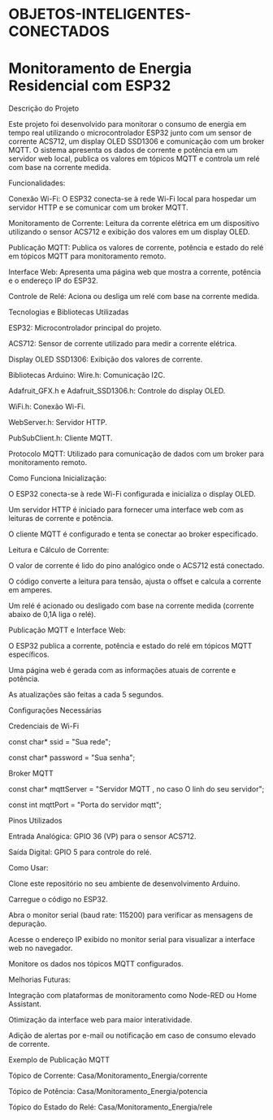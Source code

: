 # OBJETOS-INTELIGENTES-CONECTADOS

# Monitoramento de Energia Residencial com ESP32

Descrição do Projeto

Este projeto foi desenvolvido para monitorar o consumo de energia em tempo real utilizando o microcontrolador ESP32 junto com um sensor de corrente ACS712, um display OLED SSD1306 e comunicação com um broker MQTT. O sistema apresenta os dados de corrente e potência em um servidor web local, publica os valores em tópicos MQTT e controla um relé com base na corrente medida.

Funcionalidades:

Conexão Wi-Fi: O ESP32 conecta-se à rede Wi-Fi local para hospedar um servidor HTTP e se comunicar com um broker MQTT.

Monitoramento de Corrente: Leitura da corrente elétrica em um dispositivo utilizando o sensor ACS712 e exibição dos valores em um display OLED.

Publicação MQTT: Publica os valores de corrente, potência e estado do relé em tópicos MQTT para monitoramento remoto.

Interface Web: Apresenta uma página web que mostra a corrente, potência e o endereço IP do ESP32.

Controle de Relé: Aciona ou desliga um relé com base na corrente medida.


Tecnologias e Bibliotecas Utilizadas

ESP32: Microcontrolador principal do projeto.

ACS712: Sensor de corrente utilizado para medir a corrente elétrica.

Display OLED SSD1306: Exibição dos valores de corrente.

Bibliotecas Arduino:
Wire.h: Comunicação I2C.

Adafruit_GFX.h e Adafruit_SSD1306.h: Controle do display OLED.

WiFi.h: Conexão Wi-Fi.

WebServer.h: Servidor HTTP.

PubSubClient.h: Cliente MQTT.

Protocolo MQTT: Utilizado para comunicação de dados com um broker para monitoramento remoto.

Como Funciona
Inicialização:

O ESP32 conecta-se à rede Wi-Fi configurada e inicializa o display OLED.

Um servidor HTTP é iniciado para fornecer uma interface web com as leituras de corrente e potência.

O cliente MQTT é configurado e tenta se conectar ao broker especificado.

Leitura e Cálculo de Corrente:

O valor de corrente é lido do pino analógico onde o ACS712 está conectado.

O código converte a leitura para tensão, ajusta o offset e calcula a corrente em amperes.

Um relé é acionado ou desligado com base na corrente medida (corrente abaixo de 0,1A liga o relé).

Publicação MQTT e Interface Web:

O ESP32 publica a corrente, potência e estado do relé em tópicos MQTT específicos.

Uma página web é gerada com as informações atuais de corrente e potência.

As atualizações são feitas a cada 5 segundos.

Configurações Necessárias

Credenciais de Wi-Fi


const char* ssid = "Sua rede";

const char* password = "Sua senha";

Broker MQTT

const char* mqttServer = "Servidor MQTT , no caso O linh do seu servidor";

const int mqttPort = "Porta do servidor mqtt";

Pinos Utilizados

Entrada Analógica: GPIO 36 (VP) para o sensor ACS712.

Saída Digital: GPIO 5 para controle do relé.

Como Usar:

Clone este repositório no seu ambiente de desenvolvimento Arduino.

Carregue o código no ESP32.

Abra o monitor serial (baud rate: 115200) para verificar as mensagens de depuração.

Acesse o endereço IP exibido no monitor serial para visualizar a interface web no navegador.

Monitore os dados nos tópicos MQTT configurados.

Melhorias Futuras:

Integração com plataformas de monitoramento como Node-RED ou Home Assistant.

Otimização da interface web para maior interatividade.

Adição de alertas por e-mail ou notificação em caso de consumo elevado de corrente.

Exemplo de Publicação MQTT

Tópico de Corrente: Casa/Monitoramento_Energia/corrente

Tópico de Potência: Casa/Monitoramento_Energia/potencia

Tópico do Estado do Relé: Casa/Monitoramento_Energia/rele



